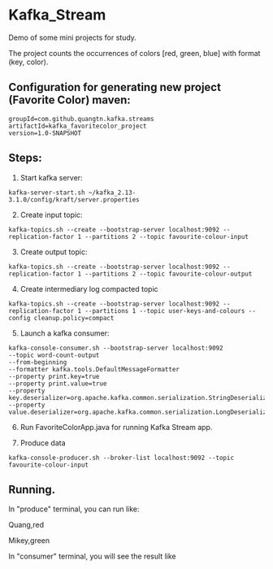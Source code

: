 # Kafka_Stream
Demo of some mini projects for study.

The project counts the occurrences of colors [red, green, blue] with format (key, color).

## Configuration for generating new project (Favorite Color) maven:
```
groupId=com.github.quangtn.kafka.streams
artifactId=kafka_favoritecolor_project
version=1.0-SNAPSHOT
```
## Steps:
1. Start kafka server:
```
kafka-server-start.sh ~/kafka_2.13-3.1.0/config/kraft/server.properties
```
2. Create input topic:
```
kafka-topics.sh --create --bootstrap-server localhost:9092 --replication-factor 1 --partitions 2 --topic favourite-colour-input
```
3. Create output topic:
```
kafka-topics.sh --create --bootstrap-server localhost:9092 --replication-factor 1 --partitions 2 --topic favourite-colour-output
```
4. Create intermediary log compacted topic
```
kafka-topics.sh --create --bootstrap-server localhost:9092 --replication-factor 1 --partitions 1 --topic user-keys-and-colours --config cleanup.policy=compact
```
5. Launch a kafka consumer:

```
kafka-console-consumer.sh --bootstrap-server localhost:9092
--topic word-count-output
--from-beginning
--formatter kafka.tools.DefaultMessageFormatter
--property print.key=true
--property print.value=true
--property key.deserializer=org.apache.kafka.common.serialization.StringDeserializer
--property value.deserializer=org.apache.kafka.common.serialization.LongDeserializer
```

6. Run FavoriteColorApp.java for running Kafka Stream app.

7. Produce data
```
kafka-console-producer.sh --broker-list localhost:9092 --topic favourite-colour-input
```
## Running.

In "produce" terminal, you can run like:

Quang,red

Mikey,green

In "consumer" terminal, you will see the result like <key>  <number>
